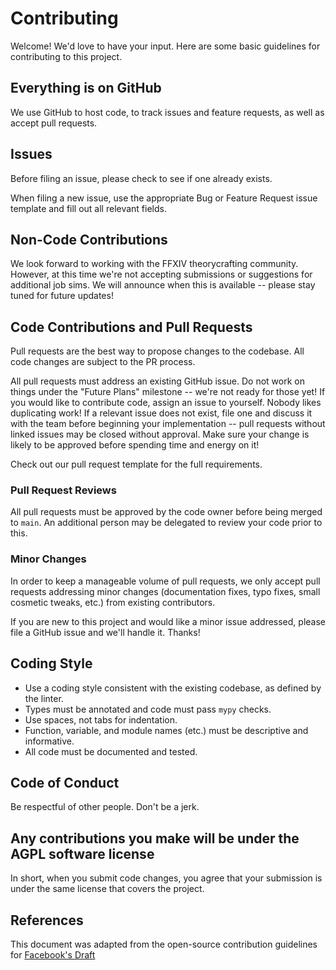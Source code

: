 # Contributing
Welcome! We'd love to have your input. Here are some basic guidelines for contributing to this project.

## Everything is on GitHub
We use GitHub to host code, to track issues and feature requests, as well as accept pull requests.

## Issues
Before filing an issue, please check to see if one already exists.

When filing a new issue, use the appropriate Bug or Feature Request issue template and fill out all relevant fields.

## Non-Code Contributions
We look forward to working with the FFXIV theorycrafting community.
However, at this time we're not accepting submissions or suggestions for additional job sims.
We will announce when this is available -- please stay tuned for future updates!

## Code Contributions and Pull Requests
Pull requests are the best way to propose changes to the codebase. All code changes are subject to the PR process.

All pull requests must address an existing GitHub issue. Do not work on things under the "Future Plans" milestone -- we're not ready for those yet!
If you would like to contribute code, assign an issue to yourself. Nobody likes duplicating work!
If a relevant issue does not exist, file one and discuss it with the team before beginning your implementation -- pull requests without linked issues may be closed without approval. 
Make sure your change is likely to be approved before spending time and energy on it!

Check out our pull request template for the full requirements.

### Pull Request Reviews
All pull requests must be approved by the code owner before being merged to `main`. 
An additional person may be delegated to review your code prior to this.

### Minor Changes
In order to keep a manageable volume of pull requests, we only accept pull requests addressing minor changes (documentation fixes, typo fixes, small cosmetic tweaks, etc.) from existing contributors.

If you are new to this project and would like a minor issue addressed, please file a GitHub issue and we'll handle it. Thanks!

## Coding Style
* Use a coding style consistent with the existing codebase, as defined by the linter.
* Types must be annotated and code must pass `mypy` checks.
* Use spaces, not tabs for indentation.
* Function, variable, and module names (etc.) must be descriptive and informative.
* All code must be documented and tested.

## Code of Conduct
Be respectful of other people. Don't be a jerk.

## Any contributions you make will be under the AGPL software license
In short, when you submit code changes, you agree that your submission is under the same license that covers the project.

## References
This document was adapted from the open-source contribution guidelines for [Facebook's Draft](https://github.com/facebook/draft-js/blob/a9316a723f9e918afde44dea68b5f9f39b7d9b00/CONTRIBUTING.md)
